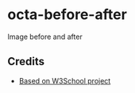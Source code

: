# octa-before-after
 Image before and after

## Credits
- [Based on W3School project](https://www.w3schools.com/howto/howto_js_image_comparison.asp)
